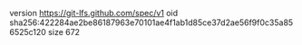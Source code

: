 version https://git-lfs.github.com/spec/v1
oid sha256:422284ae2be86187963e70101ae4f1ab1d85ce37d2ae56f9f0c35a856525c120
size 672
